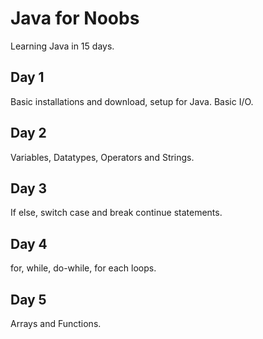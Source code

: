 # Java for Noobs
Learning Java in 15 days.

## Day 1
Basic installations and download, setup for Java. Basic I/O.

## Day 2
Variables, Datatypes, Operators and Strings.

## Day 3
If else, switch case and break continue statements.

## Day 4
for, while, do-while, for each loops.

## Day 5
Arrays and Functions.
